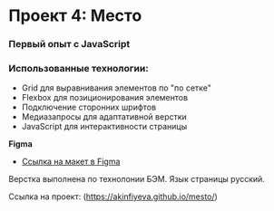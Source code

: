 # Проект 4: Место

### Первый опыт с JavaScript

### Использованные технологии:

* Grid для выравнивания элементов по "по сетке"
* Flexbox для позиционирования элементов 
* Подключение сторонних шрифтов
* Медиазапросы для адаптативной верстки
* JavaScript для интерактивности страницы


**Figma**

* [Ссылка на макет в Figma](https://www.figma.com/file/2cn9N9jSkmxD84oJik7xL7/JavaScript.-Sprint-4?node-id=0%3A1)

Верстка выполнена по технолонии БЭМ. Язык страницы русский. 

Ссылка на проект: (https://akinfiyeva.github.io/mesto/)
